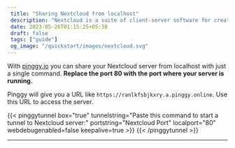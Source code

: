 ```yaml
---
 title: "Sharing Nextcloud from localhost" 
 description: "Nextcloud is a suite of client-server software for creating and using file hosting services."
 date: 2023-05-26T01:15:25+05:30 
 draft: false 
 tags: ["guide"]
 og_image: "/quickstart/images/nextcloud.svg"
---
```


With [pinggy.io](https://pinggy.io) you can share your Nextcloud server from localhost with just a single command. **Replace the port 80 with the port where your server is running.**

Pinggy will give you a URL like `https://ranlkfsbjkxry.a.pinggy.online`. Use this URL to access the server.

{{< pinggytunnel box="true" tunnelstring="Paste this command to start a tunnel to Nextcloud server:" portstring="Nextcloud Port" localport="80" webdebugenabled=false keepalive=true >}}
{{< /pinggytunnel >}}

<hr>
